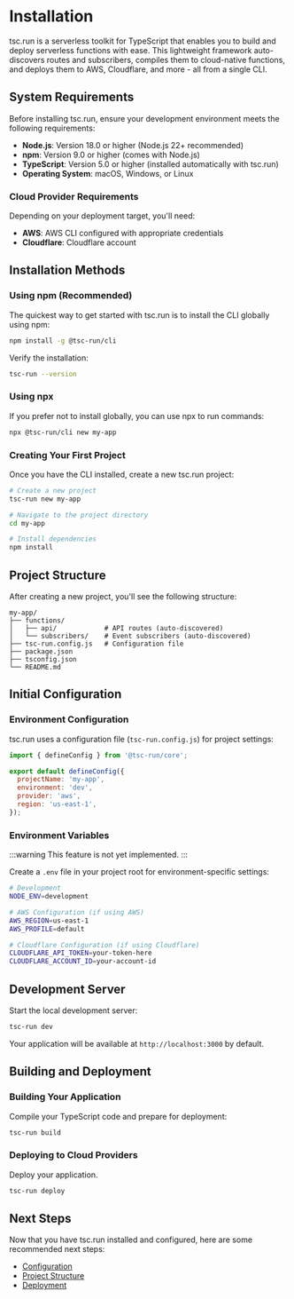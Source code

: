 # Installation

tsc.run is a serverless toolkit for TypeScript that enables you to build and deploy serverless functions with ease. This lightweight framework auto-discovers routes and subscribers, compiles them to cloud-native functions, and deploys them to AWS, Cloudflare, and more - all from a single CLI.

## System Requirements

Before installing tsc.run, ensure your development environment meets the following requirements:

- **Node.js**: Version 18.0 or higher (Node.js 22+ recommended)
- **npm**: Version 9.0 or higher (comes with Node.js)
- **TypeScript**: Version 5.0 or higher (installed automatically with tsc.run)
- **Operating System**: macOS, Windows, or Linux

### Cloud Provider Requirements

Depending on your deployment target, you'll need:

- **AWS**: AWS CLI configured with appropriate credentials
- **Cloudflare**: Cloudflare account

## Installation Methods

### Using npm (Recommended)

The quickest way to get started with tsc.run is to install the CLI globally using npm:

```bash
npm install -g @tsc-run/cli
```

Verify the installation:

```bash
tsc-run --version
```

### Using npx

If you prefer not to install globally, you can use npx to run commands:

```bash
npx @tsc-run/cli new my-app
```

### Creating Your First Project

Once you have the CLI installed, create a new tsc.run project:

```bash
# Create a new project
tsc-run new my-app

# Navigate to the project directory
cd my-app

# Install dependencies
npm install
```

## Project Structure

After creating a new project, you'll see the following structure:

```
my-app/
├── functions/
│   ├── api/            # API routes (auto-discovered)
│   └── subscribers/    # Event subscribers (auto-discovered)
├── tsc-run.config.js   # Configuration file
├── package.json
├── tsconfig.json
└── README.md
```

## Initial Configuration

### Environment Configuration

tsc.run uses a configuration file (`tsc-run.config.js`) for project settings:

```javascript
import { defineConfig } from '@tsc-run/core';

export default defineConfig({
  projectName: 'my-app',
  environment: 'dev',
  provider: 'aws',
  region: 'us-east-1',
});
```

### Environment Variables

:::warning
This feature is not yet implemented.
:::

Create a `.env` file in your project root for environment-specific settings:

```bash
# Development
NODE_ENV=development

# AWS Configuration (if using AWS)
AWS_REGION=us-east-1
AWS_PROFILE=default

# Cloudflare Configuration (if using Cloudflare)
CLOUDFLARE_API_TOKEN=your-token-here
CLOUDFLARE_ACCOUNT_ID=your-account-id
```

## Development Server

Start the local development server:

```bash
tsc-run dev
```

Your application will be available at `http://localhost:3000` by default.

## Building and Deployment

### Building Your Application

Compile your TypeScript code and prepare for deployment:

```bash
tsc-run build
```

### Deploying to Cloud Providers

Deploy your application.

```bash
tsc-run deploy
```

## Next Steps

Now that you have tsc.run installed and configured, here are some recommended next steps:

- [Configuration](/0.7.0-alpha/configuration)
- [Project Structure](/0.7.0-alpha/project-structure)
- [Deployment](/0.7.0-alpha/deployment)

